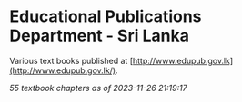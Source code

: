 # Educational Publications Department - Sri Lanka

Various text books published at [http://www.edupub.gov.lk](http://www.edupub.gov.lk/).

*55 textbook chapters as of 2023-11-26 21:19:17*